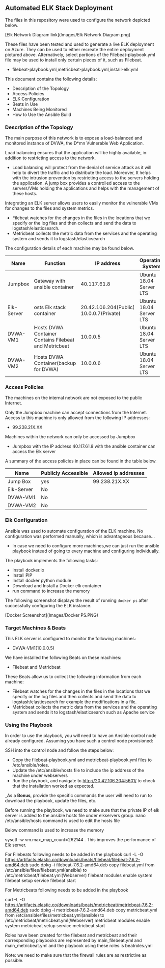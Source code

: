 ## Automated ELK Stack Deployment

The files in this repository were used to configure the network depicted below.

[Elk Network Diagram link](Images/Elk Network Diagram.png)

These files have been tested and used to generate a live ELK deployment on Azure. They can be used to either recreate the entire deployment pictured above. Alternatively, select portions of the Filebeat-playbook.yml file may be used to install only certain pieces of it, such as Filebeat.

  - filebeat-playbook.yml,metricbeat-playbook.yml,install-elk.yml

This document contains the following details:
- Description of the Topology
- Access Policies
- ELK Configuration
- Beats in Use
- Machines Being Monitored
- How to Use the Ansible Build


### Description of the Topology

The main purpose of this network is to expose a load-balanced and monitored instance of DVWA, the D*mn Vulnerable Web Application.

Load balancing ensures that the application will be highly available, in addition to restricting access to the network.
- Load balancing will protect from the denial of service attack as it will help to divert the traffic and to distribute the load.
  Moreover, It helps with the intrusion prevention by restricting access to the servers holding the application.
  A jump box provides a controlled access to the servers/VMs holding the applications and helps with the management of these hosts.

Integrating an ELK server allows users to easily monitor the vulnerable VMs for changes to the files and system metrics.
- Filebeat watches for the changes in the files in the locations that we specify or the log files and then collects and send the data to logstash/elasticsearch.
- Metricbeat collects the metric data from the services and the operating system and sends it to logstash/elasticsearch

The configuration details of each machine may be found below.

| Name       | Function                                              | IP address                              | Operating System        |
|------------|-------------------------------------------------------|-----------------------------------------|-------------------------|
| Jumpbox    | Gateway with ansible container                        | 40.117.61.8                             | Ubuntu 18.04 Server LTS |
| Elk-Server | osts Elk stack container                              | 20.42.106.204(Public) 10.0.0.7(Private) | Ubuntu 18.04 Server LTS |
| DVWA-VM1   | Hosts DVWA Container Contains Filebeat and Metricbeat | 10.0.0.5                                | Ubuntu 18.04 Server LTS |
| DVWA-VM2   | Hosts DVWA Container(backup for DVWA)                 | 10.0.0.6                                | Ubuntu 18.04 Server LTS |

### Access Policies

The machines on the internal network are not exposed to the public Internet. 

Only the Jumpbox machine can accept connections from the Internet. Access to this machine is only allowed from the following IP addresses:
- 99.238.21X.XX

Machines within the network can only be accessed by Jumpbox
- Jumpbox with the IP address 40.117.61.8 with the ansible container can access the Elk server

A summary of the access policies in place can be found in the table below.

| Name       | Publicly Accessible | Allowed Ip addresses |
|------------|---------------------|----------------------|
| Jump Box   | yes                 | 99.238.21X.XX        |
| Elk-Server | No                  |                      |
| DVWA-VM1   | No                  |                      |
| DVWA-VM2   | No                  |                      |

### Elk Configuration

Ansible was used to automate configuration of the ELK machine. No configuration was performed manually, which is advantageous because...
- In case we need to configure more machines,we can just run the ansible playbook instead of going to every machine and configuring individually.

The playbook implements the following tasks:
- Install docker.io
- Install PIP
- Install docker python module
- Download and Install a Docker elk container
- run command to increase the memory

The following screenshot displays the result of running `docker ps` after successfully configuring the ELK instance.

[Docker Screenshot](Images/Docker PS.PNG)

### Target Machines & Beats
This ELK server is configured to monitor the following machines:
- DVWA-VM1(10.0.0.5)

We have installed the following Beats on these machines:
- Filebeat and Metricbeat

These Beats allow us to collect the following information from each machine:
- Filebeat watches for the changes in the files in the locations that we specify or the log files and then collects and send the data to logstash/elasticsearch for example the modifications in a file.
- Metricbeat collects the metric data from the services and the operating system and sends it to logstash/elasticsearch such as Apache service

### Using the Playbook
In order to use the playbook, you will need to have an Ansible control node already configured. Assuming you have such a control node provisioned: 

SSH into the control node and follow the steps below:
- Copy the filebeat-playbook.yml and metricbeat-playbook.yml files to /etc/ansible/roles.
- Update the /etc/ansible/hosts file to include the ip address of the machine under webservers
- Run the playbook, and navigate to http://20.42.106.204:5601/ to check that the installation worked as expected.


_As a **Bonus**, provide the specific commands the user will need to run to download the playbook, update the files, etc.

Before running the playbook, we need to make sure that the private IP of elk server is added to the ansible hosts file under elkservers group.
nano /etc/ansible/hosts command is used to edit the hosts file

Below command is used to increase the memory

sysctl -w vm.max_map_count=262144 . This improves the performance of Elk server.

For Filebeats following needs to be added in the playbook
curl -L -O https://artifacts.elastic.co/downloads/beats/filebeat/filebeat-7.6.2-amd64.deb
sudo dpkg -i filebeat-7.6.2-amd64.deb
copy filebeat.yml from /etc/ansible/files/filebeat.yml(ansible) to /etc/metricbeat/filebeat.yml(Webserver)
filebeat modules enable system
filebeat setup
service filebeat start

For Metricbeats following needs to be added in the playbook

curl -L -O https://artifacts.elastic.co/downloads/beats/metricbeat/metricbeat-7.6.2-amd64.deb
sudo dpkg -i metricbeat-7.6.2-amd64.deb
copy metricbeat.yml from /etc/ansible/files/metricbeat.yml(ansible) to /etc/metricbeat/metricbeat.yml(Webserver)
metricbeat modules enable system
metricbeat setup
service metricbeat start


Roles have been created for the filebeat and metricbeat and their corresponding playbooks are represented by main_filebeat.yml and main_metricbeat.yml and the playbook using these roles is beatroles.yml

Note: we need to make sure that the firewall rules are as restrictive as possible.
